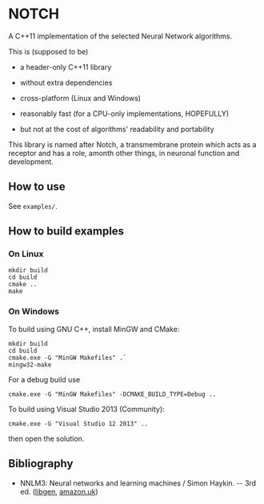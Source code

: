 NOTCH
=====

A C++11 implementation of the selected Neural Network algorithms.

This is (supposed to be)

 * a header-only C++11 library

 * without extra dependencies

 * cross-platform (Linux and Windows)

 * reasonably fast (for a CPU-only implementations, HOPEFULLY)

 * but not at the cost of algorithms' readability and portability

This library is named after Notch, a transmembrane protein which acts as a
receptor and has a role, amonth other things, in neuronal function and
development.


How to use
----------

See `examples/`.


How to build examples
---------------------

### On Linux

```
mkdir build
cd build
cmake ..
make
```


### On Windows

To build using GNU C++, install MinGW and CMake:

```
mkdir build
cd build
cmake.exe -G "MinGW Makefiles" .`
mingw32-make
```

For a debug build use

```
cmake.exe -G "MinGW Makefiles" -DCMAKE_BUILD_TYPE=Debug ..
```

To build using Visual Studio 2013 (Community):

```
cmake.exe -G "Visual Studio 12 2013" ..
```

then open the solution.


Bibliography
------------

 * NNLM3: Neural networks and learning machines / Simon Haykin. -- 3rd ed.
   ([libgen](http://libgen.org/book/index.php?md5=0239f16656e6e5e7db7aaa160cf9f854),
    [amazon.uk](http://www.amazon.co.uk/Neural-Networks-Learning-Machines-3rd/dp/8120340000/))
